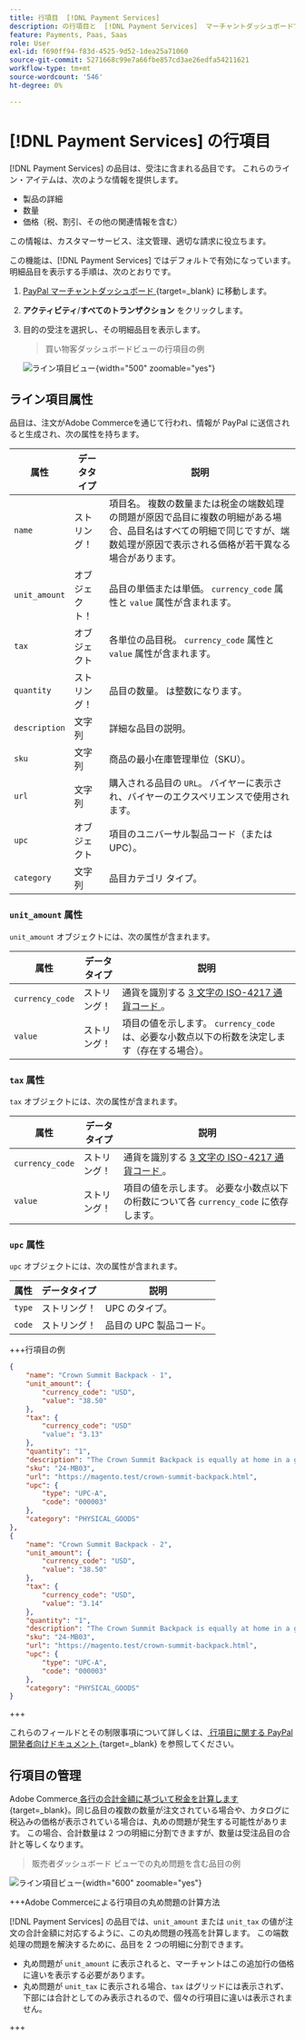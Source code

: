 ```yaml
---
title: 行項目  [!DNL Payment Services]
description: の行項目と  [!DNL Payment Services]  マーチャントダッシュボードで行項目を表示する方法について説明します。
feature: Payments, Paas, Saas
role: User
exl-id: f690ff94-f83d-4525-9d52-1dea25a71060
source-git-commit: 5271668c99e7a66fbe857cd3ae26edfa54211621
workflow-type: tm+mt
source-wordcount: '546'
ht-degree: 0%

---
```


# [!DNL Payment Services] の行項目

[!DNL Payment Services] の品目は、受注に含まれる品目です。 これらのライン・アイテムは、次のような情報を提供します。

* 製品の詳細
* 数量
* 価格（税、割引、その他の関連情報を含む）

この情報は、カスタマーサービス、注文管理、適切な請求に役立ちます。

この機能は、[!DNL Payment Services] ではデフォルトで有効になっています。 明細品目を表示する手順は、次のとおりです。

1. [PayPal マーチャントダッシュボード ](https://www.paypal.com/merchant/){target=_blank} に移動します。

1. **アクティビティ**/**すべてのトランザクション** をクリックします。

1. 目的の受注を選択し、その明細品目を表示します。

   > 買い物客ダッシュボードビューの行項目の例

   ![ ライン項目ビュー ](assets/paypal-shopper-dashboard-line-items-view.png){width="500" zoomable="yes"}

## ライン項目属性

品目は、注文がAdobe Commerceを通じて行われ、情報が PayPal に送信されると生成され、次の属性を持ちます。

| 属性 | データタイプ | 説明 |
| --- | --- | --- |
| `name` | ストリング！ | 項目名。 複数の数量または税金の端数処理の問題が原因で品目に複数の明細がある場合、品目名はすべての明細で同じですが、端数処理が原因で表示される価格が若干異なる場合があります。 |
| `unit_amount` | オブジェクト！ | 品目の単価または単価。 `currency_code` 属性と `value` 属性が含まれます。 |
| `tax` | オブジェクト | 各単位の品目税。 `currency_code` 属性と `value` 属性が含まれます。 |
| `quantity` | ストリング！ | 品目の数量。 は整数になります。 |
| `description` | 文字列 | 詳細な品目の説明。 |
| `sku` | 文字列 | 商品の最小在庫管理単位（SKU）。 |
| `url` | 文字列 | 購入される品目の `URL`。 バイヤーに表示され、バイヤーのエクスペリエンスで使用されます。 |
| `upc` | オブジェクト | 項目のユニバーサル製品コード（または UPC）。 |
| `category` | 文字列 | 品目カテゴリ タイプ。 |

### `unit_amount` 属性

`unit_amount` オブジェクトには、次の属性が含まれます。

| 属性 | データタイプ | 説明 |
| --- | --- | --- |
| `currency_code` | ストリング！ | 通貨を識別する [3 文字の ISO-4217 通貨コード ](https://developer.paypal.com/api/rest/reference/currency-codes/)。 |
| `value` | ストリング！ | 項目の値を示します。 `currency_code` は、必要な小数点以下の桁数を決定します（存在する場合）。 |

### `tax` 属性

`tax` オブジェクトには、次の属性が含まれます。

| 属性 | データタイプ | 説明 |
| --- | --- | --- |
| `currency_code` | ストリング！ | 通貨を識別する [3 文字の ISO-4217 通貨コード ](https://developer.paypal.com/api/rest/reference/currency-codes/)。 |
| `value` | ストリング！ | 項目の値を示します。 必要な小数点以下の桁数について各 `currency_code` に依存します。 |

### `upc` 属性

`upc` オブジェクトには、次の属性が含まれます。

| 属性 | データタイプ | 説明 |
| --- | --- | --- |
| `type` | ストリング！ | UPC のタイプ。 |
| `code` | ストリング！ | 品目の UPC 製品コード。 |

+++行項目の例

```json
{
    "name": "Crown Summit Backpack - 1",
    "unit_amount": {
        "currency_code": "USD",
        "value": "38.50"
    },
    "tax": {
        "currency_code": "USD"
        "value": "3.13"
    },
    "quantity": "1",
    "description": "The Crown Summit Backpack is equally at home in a gym locker, study cube or a pup tent, so be sure yours is packed with books,",
    "sku": "24-MB03",
    "url": "https://magento.test/crown-summit-backpack.html",
    "upc": {
        "type": "UPC-A",
        "code": "000003"
    },
    "category": "PHYSICAL_GOODS"
},
{
    "name": "Crown Summit Backpack - 2",
    "unit_amount": {
        "currency_code": "USD",
        "value": "38.50"
    },
    "tax": {
        "currency_code": "USD",
        "value": "3.14"
    },
    "quantity": "1",
    "description": "The Crown Summit Backpack is equally at home in a gym locker, study cube or a pup tent, so be sure yours is packed with books,",
    "sku": "24-MB03",
    "url": "https://magento.test/crown-summit-backpack.html",
    "upc": {
        "type": "UPC-A",
        "code": "000003"
    },
    "category": "PHYSICAL_GOODS"
}
```

+++

これらのフィールドとその制限事項について詳しくは、[ 行項目に関する PayPal 開発者向けドキュメント ](https://developer.paypal.com/docs/api/orders/v2/#definition-line_item){target=_blank} を参照してください。

## 行項目の管理

Adobe Commerce[ 各行の合計金額に基づいて税金を計算します ](https://experienceleague.adobe.com/ja/docs/commerce-admin/stores-sales/site-store/taxes/taxes#warning-messages){target=_blank}。同じ品目の複数の数量が注文されている場合や、カタログに税込みの価格が表示されている場合は、丸めの問題が発生する可能性があります。 この場合、合計数量は 2 つの明細に分割できますが、数量は受注品目の合計と等しくなります。

> 販売者ダッシュボード ビューでの丸め問題を含む品目の例

![ ライン項目ビュー ](assets/line-items-example.png){width="600" zoomable="yes"}

+++Adobe Commerceによる行項目の丸め問題の計算方法

[!DNL Payment Services] の品目では、`unit_amount` または `unit_tax` の値が注文の合計金額に対応するように、この丸め問題の残高を計算します。 この端数処理の問題を解決するために、品目を 2 つの明細に分割できます。

* 丸め問題が `unit_amount` に表示されると、マーチャントはこの追加行の価格に違いを表示する必要があります。
* 丸め問題が `unit_tax` に表示される場合、`tax` はグリッドには表示されず、下部には合計としてのみ表示されるので、個々の行項目に違いは表示されません。

+++
